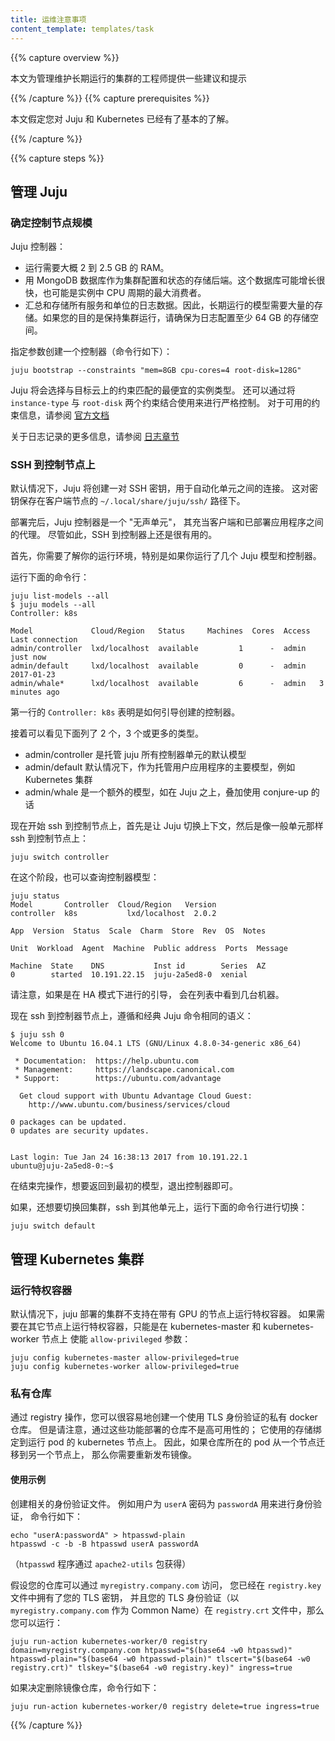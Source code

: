 ```yaml
---
title: 运维注意事项
content_template: templates/task
---
```


<!--
---
title: Operational Considerations
content_template: templates/task
---
-->

{{% capture overview %}}
<!-- This page gives recommendations and hints for people managing long lived clusters  -->

本文为管理维护长期运行的集群的工程师提供一些建议和提示

{{% /capture %}}
{{% capture prerequisites %}}
<!-- This page assumes you understand the basics of Juju and Kubernetes. -->

本文假定您对 Juju 和 Kubernetes 已经有了基本的了解。

{{% /capture %}}

{{% capture steps %}}

<!-- ## Managing Juju -->

## 管理 Juju

<!-- ### Sizing your controller node -->

### 确定控制节点规模

<!-- The Juju Controller:  -->

Juju 控制器：

<!-- * requires about 2 to 2.5GB RAM to operate.
* uses a MongoDB database as a storage backend for the configuration and state of the cluster. This database can grow significantly, and can also be the biggest consumer of CPU cycles on the instance
* aggregates and stores the log data of all services and units. Therefore, significant storage is needed for long lived models. If your intention is to keep the cluster running, make sure to provision at least 64GB for the logs.  -->

* 运行需要大概 2 到 2.5 GB 的 RAM。
* 用 MongoDB 数据库作为集群配置和状态的存储后端。这个数据库可能增长很快，也可能是实例中 CPU 周期的最大消费者。
* 汇总和存储所有服务和单位的日志数据。因此，长期运行的模型需要大量的存储。如果您的目的是保持集群运行，请确保为日志配置至少 64 GB 的存储空间。

<!-- To bootstrap a controller with constraints run the following command: -->

指定参数创建一个控制器（命令行如下）：

```
juju bootstrap --constraints "mem=8GB cpu-cores=4 root-disk=128G"
```

<!-- Juju will select the cheapest instance type matching your constraints on your target cloud.
You can also use the ```instance-type``` constraint in conjunction with ```root-disk``` for strict control.
For more information about the constraints available, refer to the [official documentation](https://jujucharms.com/docs/stable/reference-constraints) -->

Juju 将会选择与目标云上的约束匹配的最便宜的实例类型。
还可以通过将 ```instance-type``` 与 ```root-disk``` 两个约束结合使用来进行严格控制。
对于可用的约束信息，请参阅 [官方文档](https://jujucharms.com/docs/stable/reference-constraints)


<!-- Additional information about logging can be found in the [logging section](/docs/getting-started-guides/ubuntu/logging) -->

关于日志记录的更多信息，请参阅 [日志章节](/docs/getting-started-guides/ubuntu/logging)

<!-- ### SSHing into the Controller Node -->

### SSH 到控制节点上

<!-- By default, Juju will create a pair of SSH keys that it will use to automate the connection to units. They are stored on the client node in ```~/.local/share/juju/ssh/``` -->

默认情况下，Juju 将创建一对 SSH 密钥，用于自动化单元之间的连接。
这对密钥保存在客户端节点的 ```~/.local/share/juju/ssh/``` 路径下。

<!-- After deployment, Juju Controller is a "silent unit" that acts as a proxy between the client and the deployed applications. Nevertheless it can be useful to SSH into it.  -->

部署完后，Juju 控制器是一个 "无声单元"，
其充当客户端和已部署应用程序之间的代理。
尽管如此，SSH 到控制器上还是很有用的。

<!-- First you need to understand your environment, especially if you run several Juju models and controllers. Run -->

首先，你需要了解你的运行环境，特别是如果你运行了几个 Juju 模型和控制器。

运行下面的命令行：

```
juju list-models --all
$ juju models --all
Controller: k8s

Model             Cloud/Region   Status     Machines  Cores  Access  Last connection
admin/controller  lxd/localhost  available         1      -  admin   just now
admin/default     lxd/localhost  available         0      -  admin   2017-01-23
admin/whale*      lxd/localhost  available         6      -  admin   3 minutes ago
```

<!-- The first line ```Controller: k8s``` refers to how you bootstrapped.  -->

第一行的 ```Controller: k8s``` 表明是如何引导创建的控制器。

<!-- Then you will see 2, 3 or more models listed below.  -->

接着可以看见下面列了 2 个，3 个或更多的类型。

<!-- * admin/controller is the default model that hosts all controller units of juju
* admin/default is created by default as the primary model to host the user application, such as the Kubernetes cluster
* admin/whale is an additional model created if you use conjure-up as an overlay on top of Juju.  -->

* admin/controller 是托管 juju 所有控制器单元的默认模型
* admin/default 默认情况下，作为托管用户应用程序的主要模型，例如 Kubernetes 集群
* admin/whale 是一个额外的模型，如在 Juju 之上，叠加使用 conjure-up 的话

<!-- Now to ssh into a controller node, you first ask Juju to switch context, then ssh as you would with a normal unit: -->

现在开始 ssh 到控制节点上，首先是让 Juju 切换上下文，然后是像一般单元那样 ssh 到控制节点上：

```
juju switch controller
```

<!-- At this stage, you can query the controller model as well:  -->

在这个阶段，也可以查询控制器模型：

```
juju status
Model       Controller  Cloud/Region   Version
controller  k8s           lxd/localhost  2.0.2

App  Version  Status  Scale  Charm  Store  Rev  OS  Notes

Unit  Workload  Agent  Machine  Public address  Ports  Message

Machine  State    DNS           Inst id        Series  AZ
0        started  10.191.22.15  juju-2a5ed8-0  xenial
```

<!-- Note that if you had bootstrapped in HA mode, you would see several machines listed.  -->

请注意，如果是在 HA 模式下进行的引导，
会在列表中看到几台机器。

<!-- Now ssh-ing into the controller follows the same semantic as classic Juju commands:  -->

现在 ssh 到控制器节点上，遵循和经典 Juju 命令相同的语义：

```
$ juju ssh 0
Welcome to Ubuntu 16.04.1 LTS (GNU/Linux 4.8.0-34-generic x86_64)

 * Documentation:  https://help.ubuntu.com
 * Management:     https://landscape.canonical.com
 * Support:        https://ubuntu.com/advantage

  Get cloud support with Ubuntu Advantage Cloud Guest:
    http://www.ubuntu.com/business/services/cloud

0 packages can be updated.
0 updates are security updates.


Last login: Tue Jan 24 16:38:13 2017 from 10.191.22.1
ubuntu@juju-2a5ed8-0:~$
```

<!-- When you are done and want to come back to your initial model, exit the controller and -->

在结束完操作，想要返回到最初的模型，退出控制器即可。

<!-- Then if you need to switch back to your cluster and ssh into the units, run -->

如果，还想要切换回集群，ssh 到其他单元上，运行下面的命令行进行切换：

```
juju switch default
```

<!-- ## Managing your Kubernetes cluster -->

## 管理 Kubernetes 集群

<!-- ### Running privileged containers -->

### 运行特权容器

<!-- By default, juju-deployed clusters only allow running privileged containers on nodes with GPUs.
If you need privileged containers on other nodes,
you have to enable the ```allow-privileged``` config on both kubernetes-master and kubernetes-worker: -->

默认情况下，juju 部署的集群不支持在带有 GPU 的节点上运行特权容器。
如果需要在其它节点上运行特权容器，只能是在 kubernetes-master 和 kubernetes-worker 节点上
使能 ```allow-privileged``` 参数：

```
juju config kubernetes-master allow-privileged=true
juju config kubernetes-worker allow-privileged=true
```

<!-- ### Private registry -->

### 私有仓库

<!-- With the registry action, you can easily create a private docker registry that
uses TLS authentication.
However, note that a registry deployed with that action
is not HA;
it uses storage tied to the kubernetes node where the pod is running.
Consequently, if the registry pod is migrated from one node to another, you will
need to re-publish the images. -->

通过 registry 操作，您可以很容易地创建一个使用 TLS 身份验证的私有 docker 仓库。
但是请注意，通过这些功能部署的仓库不是高可用性的；
它使用的存储绑定到运行 pod 的 kubernetes 节点上。
因此，如果仓库所在的 pod 从一个节点迁移到另一个节点上，
那么你需要重新发布镜像。

<!-- #### Example usage -->

#### 使用示例

<!-- Create the relevant authentication files. Let's say you want user ```userA```
to authenticate with the password ```passwordA```. Then you'll do: -->

创建相关的身份验证文件。
例如用户为 ```userA``` 密码为 ```passwordA``` 用来进行身份验证，
命令行如下：

```
echo "userA:passwordA" > htpasswd-plain
htpasswd -c -b -B htpasswd userA passwordA
```

<!-- (the `htpasswd` program comes with the ```apache2-utils``` package) -->

（`htpasswd` 程序通过 ```apache2-utils``` 包获得）

<!-- Assuming that your registry will be reachable at ```myregistry.company.com```,
you already have your TLS key in the ```registry.key``` file, and your TLS
certificate (with ```myregistry.company.com``` as Common Name) in the ```registry.crt``` file, you would then run: -->

假设您的仓库可以通过 ```myregistry.company.com``` 访问，
您已经在 ```registry.key``` 文件中拥有了您的 TLS 密钥，
并且您的 TLS 身份验证（以 ```myregistry.company.com``` 作为 Common Name）在
```registry.crt``` 文件中，那么您可以运行：

```
juju run-action kubernetes-worker/0 registry domain=myregistry.company.com htpasswd="$(base64 -w0 htpasswd)" htpasswd-plain="$(base64 -w0 htpasswd-plain)" tlscert="$(base64 -w0 registry.crt)" tlskey="$(base64 -w0 registry.key)" ingress=true
```

<!-- If you then decide that you want to delete the registry, just run: -->

如果决定删除镜像仓库，命令行如下：

```
juju run-action kubernetes-worker/0 registry delete=true ingress=true
```

{{% /capture %}}
